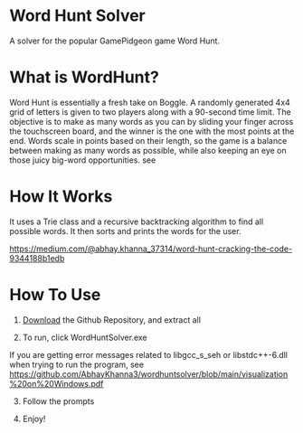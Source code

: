 # Word Hunt Solver

A solver for the popular GamePidgeon game Word Hunt.

# What is WordHunt?

Word Hunt is essentially a fresh take on Boggle. A randomly generated 4x4 grid of letters is given to two players along with a 90-second time limit. The objective is to make as many words as you can by sliding your finger across the touchscreen board, and the winner is the one with the most points at the end. Words scale in points based on their length, so the game is a balance between making as many words as possible, while also keeping an eye on those juicy big-word opportunities.
see
# How It Works
It uses a Trie class and a recursive backtracking algorithm to find all possible words. It then sorts and prints the words for the user.

https://medium.com/@abhay.khanna_37314/word-hunt-cracking-the-code-9344188b1edb

# How To Use

1. [Download](https://github.com/AbhayKhanna3/wordhuntsolver/archive/refs/heads/main.zip) the Github Repository, and extract all

2. To run, click WordHuntSolver.exe

If you are getting error messages related to libgcc_s_seh or libstdc++-6.dll when trying to run the program, see https://github.com/AbhayKhanna3/wordhuntsolver/blob/main/visualization%20on%20Windows.pdf

3. Follow the prompts

4. Enjoy!
